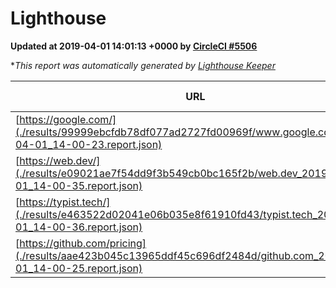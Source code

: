 
# Lighthouse

**Updated at 2019-04-01 14:01:13 +0000 by [CircleCI #5506](https://circleci.com/gh/ItinerisLtd/lighthouse-keeper-example/5506)**

**This report was automatically generated by [Lighthouse Keeper](https://github.com/itinerisltd/lighthouse-keeper)*

| URL | Performance | Accessibility | Best Practices | SEO | PWA | Updated At |
| --- | --- | --- | --- | --- | --- | --- |
| [https://google.com/](./results/99999ebcfdb78df077ad2727fd00969f/www.google.com_2019-04-01_14-00-23.report.json) | 0.94 | 0.71 | 0.93 | 0.82 | 0.58 | 2019-04-01T14:00:23.793Z |
| [https://web.dev/](./results/e09021ae7f54dd9f3b549cb0bc165f2b/web.dev_2019-04-01_14-00-35.report.json) | 0.97 | 0.93 | 1 | 0.96 | 1 | 2019-04-01T14:00:35.416Z |
| [https://typist.tech/](./results/e463522d02041e06b035e8f61910fd43/typist.tech_2019-04-01_14-00-36.report.json) | 1 |  |  |  |  | 2019-04-01T14:00:36.361Z |
| [https://github.com/pricing](./results/aae423b045c13965ddf45c696df2484d/github.com_2019-04-01_14-00-25.report.json) | 0.87 | 0.89 | 0.93 | 0.9 | 0.58 | 2019-04-01T14:00:25.604Z |
